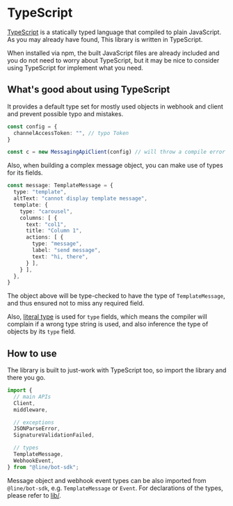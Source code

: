 # TypeScript

[TypeScript](https://www.typescriptlang.org/) is a statically typed language
that compiled to plain JavaScript. As you may already have found, This library
is written in TypeScript.

When installed via npm, the built JavaScript files are already included and
you do not need to worry about TypeScript, but it may be nice to consider
using TypeScript for implement what you need.

## What's good about using TypeScript

It provides a default type set for mostly used objects in webhook and client
and prevent possible typo and mistakes.

``` typescript
const config = {
  channelAccessToken: "", // typo Token
}

const c = new MessagingApiClient(config) // will throw a compile error
```

Also, when building a complex message object, you can make use of types for
its fields.

``` typescript
const message: TemplateMessage = {
  type: "template",
  altText: "cannot display template message",
  template: {
    type: "carousel",
    columns: [ {
      text: "col1",
      title: "Column 1",
      actions: [ {
        type: "message",
        label: "send message",
        text: "hi, there",
      } ],
    } ],
  },
}
```

The object above will be type-checked to have the type of
`TemplateMessage`, and thus ensured not to miss any required field.

Also, [literal type](https://www.typescriptlang.org/docs/handbook/advanced-types.html)
is used for `type` fields, which means the compiler will complain if a wrong
type string is used, and also inference the type of objects by its `type` field.

## How to use

The library is built to just-work with TypeScript too, so import the library and
there you go.

``` typescript
import {
  // main APIs
  Client,
  middleware,

  // exceptions
  JSONParseError,
  SignatureValidationFailed,

  // types
  TemplateMessage,
  WebhookEvent,
} from "@line/bot-sdk";
```

Message object and webhook event types can be also imported from `@line/bot-sdk`,
e.g. `TemplateMessage` or `Event`. For declarations of the types, please
refer to [lib/](https://github.com/line/line-bot-sdk-nodejs/blob/master/lib/).
